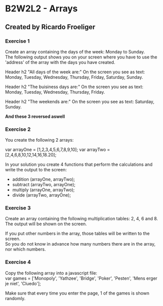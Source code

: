 # B2W2L2 - Arrays
## Created by Ricardo Froeliger

### Exercise 1 
Create an array containing the days of the week: Monday to Sunday.<br>
The following output shows you on your screen where you have to use the 'address' of the array with the days you have created.


Header h2 "All days of the week are:"
On the screen you see as text: Monday, Tuesday, Wednesday, Thursday, Friday, Saturday, Sunday.

Header h2 "The buisiness days are:"
On the screen you see as text: Monday, Tuesday, Wednesday, Thursday, Friday.

Header h2 "The weekends are:"
On the screen you see as text: Saturday, Sunday.

**And these 3 reversed aswell**


### Exercise 2
You create the following 2 arrays:

var arrayOne = [1,2,3,4,5,6,7,8,9,10];
var arrayTwo = [2,4,6,8,10,12,14,16,18.20];  

In your solution you create 4 functions that perform the calculations and write the output to the screen:
* addition (arrayOne, arrayTwo);
* subtract (arrayTwo, arrayOne);
* multiply (arrayOne, arrayTwo);
* divide (arrayTwo, arrayOne);


### Exercise 3  
Create an array containing the following multiplication tables: 2, 4, 6 and 8.<br>
The output will be shown on the screen.

If you put other numbers in the array, those tables will be written to the screen.<br> 
So you do not know in advance how many numbers there are in the array, nor which numbers.


### Exercise 4 
Copy the following array into a javascript file:<br>
var games = ['Monopoly', 'Yathzee', 'Bridge', 'Poker', 'Pesten', 'Mens erger je niet', 'Cluedo'];

Make sure that every time you enter the page, 1 of the games is shown randomly.